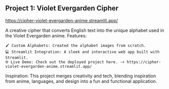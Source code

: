 ## Project 1: Violet Evergarden Cipher 
https://cipher-violet-evergarden-anime.streamlit.app/

A creative cipher that converts English text into the unique alphabet used in the Violet Evergarden anime.
Features:

    🖌️ Custom Alphabets: Created the alphabet images from scratch.
    💻 Streamlit Integration: A sleek and interactive web app built with Streamlit.
    🌐 Live Demo: Check out the deployed project here. -> https://cipher-violet-evergarden-anime.streamlit.app/

Inspiration:
This project merges creativity and tech, blending inspiration from anime, languages, and design into a fun and functional application.
